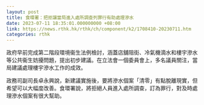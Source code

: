 ```yaml
---
layout: post
title: 食環署：把拒讓當局進入處所調查列罪行有助處理滲水
date: 2023-07-11 18:35:01.000000000 +08:00
link: https://news.rthk.hk/rthk/ch/component/k2/1708410-20230711.htm
categories: rthk
---
```


政府早前完成第二階段環境衞生法例檢討，涵蓋店舖阻街、冷氣機滴水和樓宇滲水等公共衞生妨擾問題，提出初步建議。在立法會一個委員會上，多名議員關注，當局建議處理樓宇滲水工作的成效。

政務司副司長卓永興說，新建議實施後，要將滲水個案「清零」有點脫離現實，但希望可以大幅度改善。食環署說，將拒絕人員進入處所調查，訂為罪行，對及時處理滲水個案有很大幫助。
